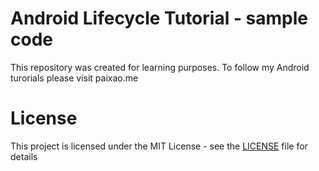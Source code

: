 # Android Lifecycle Tutorial - sample code 

This repository was created for learning purposes. To follow my Android turorials please visit paixao.me

# License

This project is licensed under the MIT License - see the [LICENSE](https://github.com/zepedropaixao/android-lifecycle/blob/master/LICENSE) file for details
